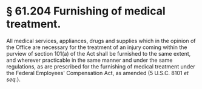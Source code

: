 # § 61.204   Furnishing of medical treatment.

All medical services, appliances, drugs and supplies which in the opinion of the Office are necessary for the treatment of an injury coming within the purview of section 101(a) of the Act shall be furnished to the same extent, and wherever practicable in the same manner and under the same regulations, as are prescribed for the furnishing of medical treatment under the Federal Employees' Compensation Act, as amended (5 U.S.C. 8101 *et seq.*).




